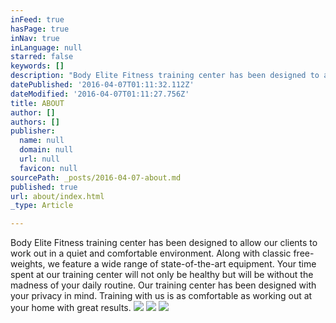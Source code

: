 ```yaml
---
inFeed: true
hasPage: true
inNav: true
inLanguage: null
starred: false
keywords: []
description: "Body Elite Fitness training center has been designed to allow our clients to work out in a quiet and comfortable environment.  Along with classic free-weights, we feature a wide range of state-of-the-art equipment. Your time spent at our training center will not only be healthy but will be without the madness of your daily routine.\n\nOur training center has been designed with your privacy in mind. Training with us is as comfortable as working out at your home with great results. \_"
datePublished: '2016-04-07T01:11:32.112Z'
dateModified: '2016-04-07T01:11:27.756Z'
title: ABOUT
author: []
authors: []
publisher:
  name: null
  domain: null
  url: null
  favicon: null
sourcePath: _posts/2016-04-07-about.md
published: true
url: about/index.html
_type: Article

---
```

Body Elite Fitness training center has been designed to allow our clients to work out in a quiet and comfortable environment. Along with classic free-weights, we feature a wide range of state-of-the-art equipment. Your time spent at our training center will not only be healthy but will be without the madness of your daily routine.
Our training center has been designed with your privacy in mind. Training with us is as comfortable as working out at your home with great results.  ![](https://the-grid-user-content.s3-us-west-2.amazonaws.com/567c131e-1ea6-4852-bcc3-a2862b84f12b.jpg)
![](https://the-grid-user-content.s3-us-west-2.amazonaws.com/31e73a7d-efe9-49dd-a2ee-d74051031e1e.jpg)
![](https://the-grid-user-content.s3-us-west-2.amazonaws.com/39d67415-0518-4972-b690-7bd88f98a346.jpg)